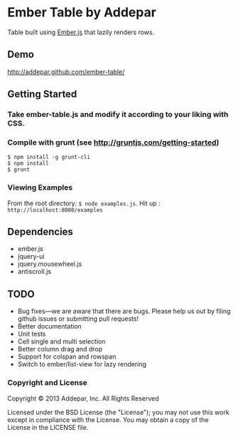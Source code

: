 # Ember Table by Addepar

Table built using [Ember.js](http://emberjs.com/) that lazily renders rows.

## Demo
http://addepar.github.com/ember-table/

## Getting Started

### Take ember-table.js and modify it according to your liking with CSS.

### Compile with grunt (see http://gruntjs.com/getting-started)
```
$ npm install -g grunt-cli
$ npm install
$ grunt
```

### Viewing Examples
From the root directory: `$ node examples.js`.
Hit up : `http://localhost:8000/examples`

## Dependencies
* ember.js
* jquery-ui
* jquery.mousewheel.js
* antiscroll.js

## TODO
* Bug fixes—we are aware that there are bugs. Please help us out by filing github issues or submitting pull requests!
* Better documentation
* Unit tests
* Cell single and multi selection
* Better column drag and drop
* Support for colspan and rowspan
* Switch to ember/list-view for lazy rendering

### Copyright and License
Copyright © 2013 Addepar, Inc. All Rights Reserved

Licensed under the BSD License (the "License"); you may not use this work except in compliance with the License. You may obtain a copy of the License in the LICENSE file.
